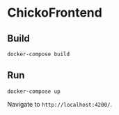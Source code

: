 # ChickoFrontend

## Build 

```shell
docker-compose build
```
## Run

```shell
docker-compose up
```
Navigate to `http://localhost:4200/`.
